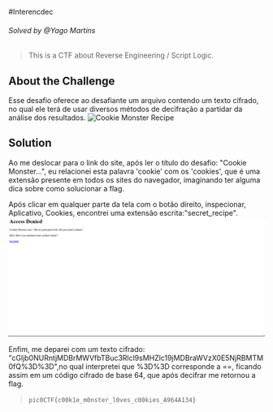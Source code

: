 #Interencdec
###### Solved by @Yago Martins
> This is a CTF about Reverse Engineering / Script Logic.
## About the Challenge
Esse desafio oferece ao desafiante um arquivo contendo um texto cifrado, no qual ele terá de usar diversos métodos de decifração a partidar da análise dos resultados.
![Cookie Monster Recipe](image/cookie.png)


## Solution
Ao me deslocar para o link do site, após ler o título do desafio: "Cookie Monster...", eu relacionei esta palavra 'cookie' com os 'cookies', que é uma extensão presente em todos os sites do navegador, imaginando ter alguma dica
sobre como solucionar a flag.

Após clicar em qualquer parte da tela com o botão direito, inspecionar, Aplicativo, Cookies, encontrei uma extensão escrita:"secret_recipe". 
![Secret Recipe](image/CookieMonster2.png)

Enfim, me deparei com um texto cifrado: "cGljb0NURntjMDBrMWVfbTBuc3Rlcl9sMHZlc19jMDBraWVzX0E5NjRBMTM0fQ%3D%3D",no qual interpretei que %3D%3D corresponde a ==, ficando assim em um código cifrado de base 64, que após decifrar me retornou a flag.

>`pic0CTF{c00k1e_m0nster_l0ves_c00kies_A964A134}`
 

